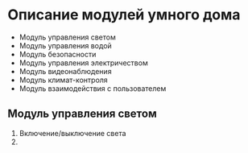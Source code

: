 # Описание модулей умного дома

*  Модуль управления светом
*  Модуль управления водой
*  Модуль безопасности
*  Модуль управления электричеством
*  Модуль видеонаблюдения
*  Модуль климат-контроля
*  Модуль взаимодействия с пользователем


## Модуль управления светом
1.  Включение/выключение света
2.  